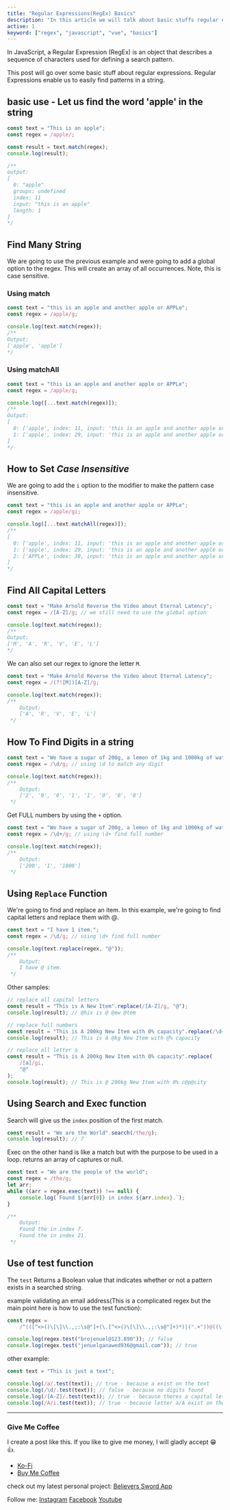 ```yaml
---
title: "Regular Expressions(RegEx) Basics"
description: "In this article we will talk about basic stuffs regular expressions to get started."
active: 1
keyword: ["regex", "javascript", "vue", "basics"]
---
```


In JavaScript, a Regular Expression (RegEx) is an object that describes a sequence of characters used for defining a search pattern.

This post will go over some basic stuff about regular expressions. Regular Expressions enable us to easily find patterns in a string.

## basic use - Let us find the word 'apple' in the string

```js
const text = "This is an apple";
const regex = /apple/;

const result = text.match(regex);
console.log(result);

/**
output:
[
  0: "apple"
  groups: undefined
  index: 11
  input: "this is an apple"
  length: 1
]
*/
```

## Find Many String

We are going to use the previous example and were going to add a global option to the regex. This will create an array of all occurrences. Note, this is case sensitive.

### Using match

```js
const text = "this is an apple and another apple or APPLe";
const regex = /apple/g;

console.log(text.match(regex));
/**
Output:
['apple', 'apple']
*/
```

### Using matchAll

```js
const text = "this is an apple and another apple or APPLe";
const regex = /apple/g;

console.log([...text.match(regex)]);
/**
Output:
[
  0: ['apple', index: 11, input: 'this is an apple and another apple or APPLe', groups: undefined]
  1: ['apple', index: 29, input: 'this is an apple and another apple or APPLe', groups: undefined]
]
*/
```

## How to Set **_Case Insensitive_**

We are going to add the `i` option to the modifier to make the pattern case insensitive.

```js
const text = "this is an apple and another apple or APPLe";
const regex = /apple/gi;

console.log([...text.matchAll(regex)]);
/**
[
  0: ['apple', index: 11, input: 'this is an apple and another apple or APPLe', groups: undefined]
  1: ['apple', index: 29, input: 'this is an apple and another apple or APPLe', groups: undefined]
  2: ['APPLe', index: 38, input: 'this is an apple and another apple or APPLe', groups: undefined]
]
*/
```

## Find All Capital Letters

```js
const text = "Make Arnold Reverse the Video about Eternal Latency";
const regex = /[A-Z]/g; // we still need to use the global option

console.log(text.match(regex));
/**
Output:
['M', 'A', 'R', 'V', 'E', 'L']
*/
```

We can also set our regex to ignore the letter `M`.

```js
const text = "Make Arnold Reverse the Video about Eternal Latency";
const regex = /(?![M])[A-Z]/g;

console.log(text.match(regex));
/**
    Output:
    ['A', 'R', 'V', 'E', 'L']
 */
```

## How To Find Digits in a string

```js
const text = "We have a sugar of 200g, a lemon of 1kg and 1000kg of water.";
const regex = /\d/g; // using \d to match any digit

console.log(text.match(regex));
/**
    Output:
    ['2', '0', '0', '1', '1', '0', '0', '0']
 */
```

Get FULL numbers by using the `+` option.

```js
const text = "We have a sugar of 200g, a lemon of 1kg and 1000kg of water.";
const regex = /\d+/g; // using \d+ find full number

console.log(text.match(regex));
/**
    Output:
    ['200', '1', '1000']
 */
```

## Using `Replace` Function

We're going to find and replace an item. In this example, we're going to find capital letters and replace them with @.

```js
const text = "I have 1 item.";
const regex = /\d/g; // using \d+ find full number

console.log(text.replace(regex, "@"));
/**
    Output:
    I have @ item.
 */
```

Other samples:

```js
// replace all capital letters
const result = "This is A New Item".replace(/[A-Z]/g, "@");
console.log(result); // @his is @ @ew @tem

// replace full numbers
const result = "This is A 200kg New Item with 0% capacity".replace(/\d+/g, "@");
console.log(result); // This is A @kg New Item with @% capacity

// replace all letter a
const result = "This is A 200kg New Item with 0% capacity".replace(
    /[a]/gi,
    "@"
);
console.log(result); // This is @ 200kg New Item with 0% c@p@city
```

## Using Search and Exec function

Search will give us the `index` position of the first match.

```js
const result = "We are the World".search(/the/g);
console.log(result); // 7
```

Exec on the other hand is like a match but with the purpose to be used in a loop. returns an array of captures or null.

```js
const text = "We are the people of the world";
const regex = /the/g;
let arr;
while ((arr = regex.exec(text)) !== null) {
    console.log(`Found ${arr[0]} in index ${arr.index}.`);
}

/**
    Output:
    Found the in index 7.
    Found the in index 21.
 */
```

## Use of test function

The `test` Returns a Boolean value that indicates whether or not a pattern exists in a searched string.

example validating an email address(This is a complicated regex but the main point here is how to use the test function):

```js
const regex =
    /^(([^<>()\[\]\\.,;:\s@"]+(\.[^<>()\[\]\\.,;:\s@"]+)*)|(".+"))@((\[[0-9]{1,3}\.[0-9]{1,3}\.[0-9]{1,3}\.[0-9]{1,3}])|(([a-zA-Z\-0-9]+\.)+[a-zA-Z]{2,}))$/;

console.log(regex.test("brojenuel@123.890")); // false
console.log(regex.test("jenuelganawed936@gmail.com")); // true
```

other example:

```js
const text = "This is just a text";

console.log(/a/.test(text)); // true - because a exist on the text
console.log(/\d/.test(text)); // false - because no digits found
console.log(/[A-Z]/.test(text)); // true - because theres a capital letter
console.log(/A/i.test(text)); // true - because letter a/A exist on the text
```

<hr />

### Give Me Coffee

I create a post like this.
If you like to give me money, I will gladly accept 😁👍.

-   [Ko-Fi](https://ko-fi.com/brojenuel)
-   [Buy Me Coffee](https://www.buymeacoffee.com/brojenuel)

check out my latest personal project:
[Believers Sword App](https://believers-sword-app.herokuapp.com/)

Follow me:
[Instagram](https://www.instagram.com/brojenuel/)
[Facebook](https://www.facebook.com/broJenuel/)
[Youtube](https://www.youtube.com/channel/UCNANDtTF63UTRcYioVsSCdA)
